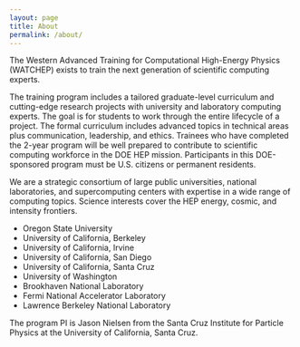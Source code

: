 ```yaml
---
layout: page
title: About
permalink: /about/
---
```


The Western Advanced Training for Computational High-Energy Physics (WATCHEP) exists to train the next generation of scientific computing experts.

The training program includes a tailored graduate-level curriculum and cutting-edge research projects with university and laboratory computing experts. 
The goal is for students to work through the entire lifecycle of a project.
The formal curriculum includes advanced topics in technical areas plus communication, leadership, and ethics.
Trainees who have completed the 2-year program will be well prepared to contribute to scientific computing workforce in the DOE HEP mission.
Participants in this DOE-sponsored program must be U.S. citizens or permanent residents.

We are a strategic consortium of large public universities, national laboratories, and supercomputing centers with expertise in a wide range of computing topics.
Science interests cover the HEP energy, cosmic, and intensity frontiers.

* Oregon State University
* University of California, Berkeley
* University of California, Irvine
* University of California, San Diego
* University of California, Santa Cruz
* University of Washington
* Brookhaven National Laboratory
* Fermi National Accelerator Laboratory
* Lawrence Berkeley National Laboratory

The program PI is Jason Nielsen from the Santa Cruz Institute for Particle Physics at the University of California, Santa Cruz.

[jekyll-organization]: https://github.com/watchep
